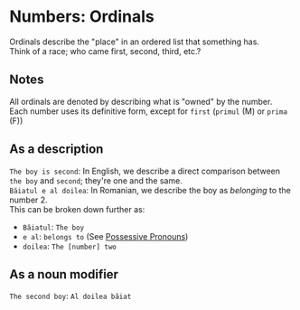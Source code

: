 # Numbers: Ordinals

Ordinals describe the "place" in an ordered list that something has.</br>
Think of a race; who came first, second, third, etc.?

## Notes
All ordinals are denoted by describing what is "owned" by the number.</br>
Each number uses its definitive form, except for `first` (`primul` (M) or `prima` (F))

## As a description
`The boy is second`: In English, we describe a direct comparison between `the boy` and `second`; they're one and the same.</br>
`Băiatul e al doilea`: In Romanian, we describe the boy as _belonging_ to the number 2.</br>
This can be broken down further as:
* `Băiatul`: `The boy`
* `e al`: `belongs to` (See [Possessive Pronouns](../Pronouns/possessive.md))
* `doilea`: `The [number] two`

## As a noun modifier
`The second boy`: `Al doilea băiat`
